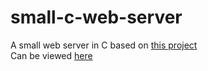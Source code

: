 # small-c-web-server
A small web server in C based on [this project](https://github.com/infraredCoding/cerveur)\
Can be viewed [here](https://nicks-c-web-server.herokuapp.com)
